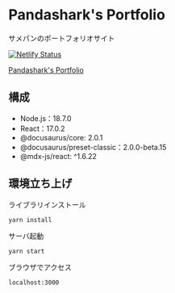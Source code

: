 # Pandashark's Portfolio

サメパンのポートフォリオサイト  

[![Netlify Status](https://api.netlify.com/api/v1/badges/5f77b74f-aa92-4b70-bf37-958d606a5cda/deploy-status)](https://app.netlify.com/sites/pandashark-portfolio/deploys)

[Pandashark's Portfolio](https://pandashark-portfolio.netlify.app/)

## 構成

- Node.js：18.7.0
- React：17.0.2
- @docusaurus/core: 2.0.1
- @docusaurus/preset-classic：2.0.0-beta.15
- @mdx-js/react: ^1.6.22

## 環境立ち上げ

ライブラリインストール

```shell
yarn install
```

サーバ起動

```shell
yarn start
```

ブラウザでアクセス

```shell
localhost:3000
```
